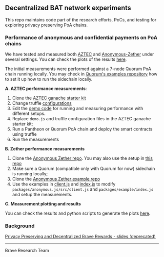 ## Decentralized BAT network experiments

This repo maintains code part of the research efforts, PoCs, and testing for
exploring privacy preserving PoA chains.

### Performance of anonymous and confidential payments on PoA chains

We have tested and measured both [AZTEC](https://github.com/AztecProtocol/AZTEC)
and [Anonymous-Zether](https://github.com/jpmorganchase/anonymous-zether) under
several settings. You can check the plots of the results [here](./plots). 

The initial measurements were performed against a 7-node Quorum PoA chain
running locally. You may check in [Quorum's examples
repository](https://github.com/jpmorganchase/quorum-examples) how to set it up
how to run the sidechain locally.

**A. AZTEC performance measurements**: 

1) Clone the [AZTEC ganache starter kit](https://github.com/AztecProtocol/aztec-ganache-starter-kit)
2) Change truffle [configurations](./aztec/)
3) Edit the [demo code](./aztec/demo.js) for running and measuring performance
with different setups.
4) Replace `demo.js` and truffle configuration files in the AZTEC ganache starter kit;
5) Run a Pantheon or Quorum PoA chain and deploy the smart contracts using truffle
6) Run the measurements

**B. Zether performance measurements**

1) Clone the [Anonymous Zether
repo](https://github.com/jpmorganchase/anonymous-zether). You may also use the setup in [this repo](./quorum-network)
2) Make sure a Quorum (compatible only with Quorum for now) sidechain is running locally;
4) Clone the [Anonymous Zether example repo](https://github.com/jpmorganchase/anonymous-zether)
3) Use the examples in [client.js](./anon-zether/client.js) and
[index.js](./anon-zether/index.js) to modify `packages/anonymous.js/src/client.js` and `packages/example/index.js` and setup the measurements.


**C. Measurement plotting and results**

You can check the results and python scripts to generate the plots [here](./plots).

### Background

[Privacy Preserving and Decentralized Brave Rewards - slides (deprecated)](https://docs.google.com/presentation/d/1Z-SSLBkcZfuTQOTjwB1lU5HoSkYUSBlxd0F__nHQgvc/edit#slide=id.p1)

--- 

Brave Research Team
